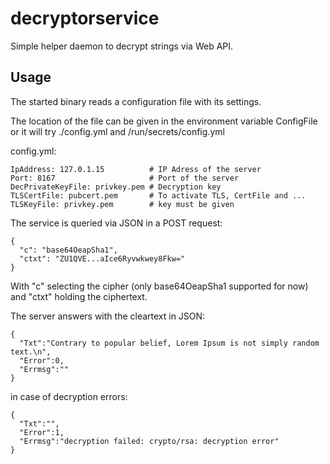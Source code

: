 # decryptorservice

Simple helper daemon to decrypt strings via Web API.

## Usage

The started binary reads a configuration file with its settings.

The location of the file can be given in the environment variable ConfigFile or it will try ./config.yml and /run/secrets/config.yml

config.yml:
```
IpAddress: 127.0.1.15          # IP Adress of the server
Port: 8167                     # Port of the server
DecPrivateKeyFile: privkey.pem # Decryption key
TLSCertFile: pubcert.pem       # To activate TLS, CertFile and ...
TLSKeyFile: privkey.pem        # key must be given
```

The service is queried via JSON in a POST request:
```
{
  "c": "base64OeapSha1",
  "ctxt": "ZU1QVE...aIce6Ryvwkwey8Fkw="
}
```
With "c" selecting the cipher (only base64OeapSha1 supported for now) and "ctxt" holding the ciphertext.

The server answers with the cleartext in JSON:
```
{
  "Txt":"Contrary to popular belief, Lorem Ipsum is not simply random text.\n",
  "Error":0,
  "Errmsg":""
}
```
in case of decryption errors:
```
{
  "Txt":"",
  "Error":1,
  "Errmsg":"decryption failed: crypto/rsa: decryption error"
}
```
